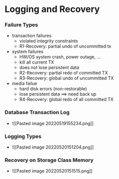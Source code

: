 # Logging and Recovery
### Failure Types
+ transaction failures
	+ violated integrity constraints
	+ R1-Recovery: partial undo of uncommitted tx
+ system failures
	+ HW/OS system crash, power outage, ...
	+ kill all current TX
	+ does not lose persistent data
	+ R2-Recovery: partial redo of committed TX
	+ R3-Recovery: global undo of uncommitted TX
+ media failue
	+ hard disk errors (non-restorable)
	+ lose persistent data ==> need back up 
	+ R4-Recovery: global redo of all committed TX

### Database Transaction Log
+ ![[Pasted image 20220519155234.png]]

### Logging Types
+ ![[Pasted image 20220520151204.png]]

### Recovery on Storage Class Memory
+ ![[Pasted image 20220520151515.png]]

